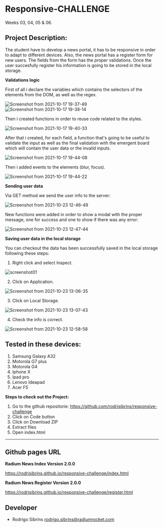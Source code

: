 # Responsive-CHALLENGE
Weeks 03, 04, 05 & 06.

## Project Description:
The student have to develop a news portal, it has to be responsive in order to adapt to different devices. Also, the news portal has a register form for new users. The fields from the form has the proper validations.
Once the user succesfully register his information is going to be stored in the local storage.

**Validations logic**

First of all i declare the variables which contains the selectors of the elements from the DOM, as well as the regex.

![Screenshot from 2021-10-17 19-37-49](https://user-images.githubusercontent.com/90876581/137647931-51f86a16-a08f-4088-8413-17c115fa30c5.png)
![Screenshot from 2021-10-17 19-38-14](https://user-images.githubusercontent.com/90876581/137647937-8052cc4f-8c39-4a14-a8c4-616d79209665.png)

Then i created functions in order to reuse code related to the styles.

![Screenshot from 2021-10-17 19-40-33](https://user-images.githubusercontent.com/90876581/137647947-d2e97b13-fc0a-4038-893b-b63d5e285a56.png)

After that i created, for each field, a function that's going to be useful to validate the input as well as the final validation
with the emergent board which will contain the user data or the invalid inputs.

![Screenshot from 2021-10-17 19-44-08](https://user-images.githubusercontent.com/90876581/137647959-47913243-3921-4785-beea-3a0d4f968900.png)

Then i added events to the elements (blur, focus).

![Screenshot from 2021-10-17 19-44-22](https://user-images.githubusercontent.com/90876581/137647964-5763ef05-fb47-4439-8b75-1870e3de701f.png)

**Sending user data**

Via GET method we send the user info to the server:

![Screenshot from 2021-10-23 12-46-49](https://user-images.githubusercontent.com/90876581/138563641-8a24b180-6132-4b01-b07e-f3e31cb99b3f.png)

New functions were added in order to show a modal with the proper message, one for success and one to show if there was any error:

![Screenshot from 2021-10-23 12-47-44](https://user-images.githubusercontent.com/90876581/138563655-92294e31-8be5-47f3-84b5-72da32c56bcf.png)

**Saving user data in the local storage**

You can checkout the data has been successfully saved in the local storage following these steps:
1. Right click and select Inspect.

![screenshot01](https://user-images.githubusercontent.com/90876581/136715447-d2e9b2e4-71ac-486b-bffc-8bca2fb4b25f.png)

2. Click on Application.

![Screenshot from 2021-10-23 13-06-35](https://user-images.githubusercontent.com/90876581/138563574-7e382ef5-6a50-4fa4-9a03-717557e1a124.png)

3. Click on Local Storage.

![Screenshot from 2021-10-23 13-07-43](https://user-images.githubusercontent.com/90876581/138563598-6c58f86c-0048-4573-9fe6-c3438497eac4.png)

4. Check the info is correct.

![Screenshot from 2021-10-23 12-58-58](https://user-images.githubusercontent.com/90876581/138563617-d92e8946-0b6b-4bb0-b430-c634e643bd57.png)

## Tested in these devices:
1. Samsung Galaxy A32
2. Motorola G7 plus
3. Motorola G4
4. Iphone X
5. Ipad pro
6. Lenovo Ideapad
7. Acer F5

**Steps to check out the Project:**

1. Go to the github repositorie: https://github.com/rodrisibrins/responsive-challenge
2. Click on Code button
3. Click on Download ZIP
4. Extract files
5. Open index.html

---
## Github pages URL

**Radium News Index Version 2.0.0**

https://rodrisibrins.github.io/responsive-challenge/index.html

**Radium News Register Version 2.0.0**

https://rodrisibrins.github.io/responsive-challenge/register.html
## Developer

- Rodrigo Sibrins <rodrigo.sibrins@radiumrocket.com>
